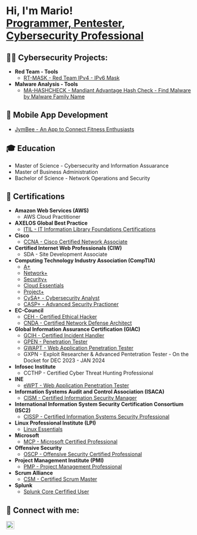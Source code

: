 <h1>Hi, I'm Mario! <br/><a href="https://github.com/msimon96">Programmer, Pentester</a>, <a href="https://www.linkedin.com/in/mario-r-simon/">Cybersecurity Professional</a></h1>

<h2>👨‍💻 Cybersecurity Projects:</h2>

- <b>Red Team - Tools</b>
  - [RT-MASK - Red Team IPv4 - IPv6 Mask](https://github.com/msimon96/RT-MASK)
- <b>Malware Analysis - Tools</b>
  - [MA-HASHCHECK - Mandiant Advantage Hash Check - Find Malware by Malware Family Name](https://github.com/msimon96/MA-HASHCHECK)

<h2>📱 Mobile App Development</h2>

- [JymBee - An App to Connect Fitness Enthusiasts](https://join.jymbee.io)

<h2>🎓 Education</h2>

- Master of Science - Cybersecurity and Information Assuarance
- Master of Business Administration
- Bachelor of Science - Network Operations and Security

<h2>📜 Certifications</h2>

- <b>Amazon Web Services (AWS)</b>
  - AWS Cloud Practitioner
- <b>AXELOS Global Best Practice</b>
  - [ITIL - IT Information Library Foundations Certifications](https://candidate.peoplecert.org/certcheck.aspx)
- <b>Cisco</b>
  - [CCNA - Cisco Certified Network Associate](https://www.youracclaim.com/badges/45fb5615-2f89-41b3-8a58-62e11810164e/linked_in_profile)
- <b>Certified Internet Web Professionals (CIW)</b>
  - SDA - Site Development Associate
- <b>Computing Technology Industry Association (CompTIA)</b>
  - [A+](https://www.certmetrics.com/comptia/public/verification.aspx?code=DDCC8T0QF606V6SQ)
  - [Network+](https://www.youracclaim.com/badges/1186d752-19bc-4114-9342-b1d210dde8ae/linked_in_profile)
  - [Security+](https://www.certmetrics.com/comptia/public/verification.aspx?code=HVHC7TTJ83EQ1QG5)
  - [Cloud Essentials](https://www.youracclaim.com/badges/c75b907d-91a5-4427-b33d-a47da9e9b276/linked_in_profile)
  - [Project+](https://www.youracclaim.com/badges/52baa044-e2b5-45b4-b95f-85e68051f6b7/linked_in_profile)
  - [CySA+ - Cybersecurity Analyst](https://www.youracclaim.com/badges/81321b66-670d-43b5-a957-aba36310473a/linked_in_profile)
  - [CASP+ - Advanced Security Practioner](https://www.youracclaim.com/badges/9907ff0a-2c86-4f23-9b41-0e8f1124dc95/linked_in_profile)
- <b>EC-Council</b>
  - [CEH - Certified Ethical Hacker]()
  - [CNDA - Certified Network Defense Architect]()
- <b>Global Information Assurance Certification (GIAC)</b>
  - [GCIH - Certified Incident Handler](https://www.credly.com/badges/d5fd767b-5e0d-4447-83b4-8fd5d50ec878/public_url)
  - [GPEN - Penetration Tester](https://www.credly.com/badges/549a17ef-1c4e-4c0b-a713-cdecaee8f877/linked_in_profile)
  - [GWAPT - Web Application Penetration Tester](https://www.credly.com/badges/d5fd767b-5e0d-4447-83b4-8fd5d50ec878/linked_in_profile)
  - GXPN - Exploit Researcher & Advanced Pentetration Tester - On the Docket for DEC 2023 - JAN 2024
- <b>Infosec Institute</b>
  - CCTHP - Certified Cyber Threat Hunting Professional
- <b>INE</b>
  - [eWPT - Web Application Penetration Tester](https://certs.ine.com/2f26b154-67e3-426d-b26c-d454469a8a98)
- <b>Information Systems Audit and Control Association (ISACA)</b>
  - [CISM - Certified Information Security Manager](https://www.youracclaim.com/badges/13806925-dc65-4c40-b4e1-eaa03728b331?source=linked_in_profile)
- <b>International Information System Security Certification Consortium (ISC2)</b>
  - [CISSP - Certified Information Systems Security Professional](https://www.credly.com/badges/ac402ad5-bfa2-43bc-8aaf-8dc85c42a8dc?source=linked_in_profile)
- <b>Linux Professional Institute (LPI)</b>
  - [Linux Essentials](http://lpi.org/v/LPI000429032/2d2jnrqutd)
- <b>Microsoft</b>
  - [MCP - Microsoft Certified Professional](https://www.youracclaim.com/badges/9bcd84b6-2d39-47d4-af95-9fb7f0ae4a6c/linked_in_profile)
- <b>Offensive Security</b>
  - [OSCP - Offensive Security Certified Professional](https://www.credential.net/c6e89d3b-e0f4-41be-b8f7-9b6361f41937)
- <b>Project Management Institute (PMI)</b>
  - [PMP - Project Management Professional](https://www.youracclaim.com/badges/df14a946-58c9-46ca-bf17-6fa153632a34?source=linked_in_profile)
- <b>Scrum Alliance</b>
  - [CSM - Certified Scrum Master](https://bcert.me/skpszcwau)
- <b>Splunk</b>
  - [Splunk Core Cerfified User](https://www.credly.com/badges/6bc4ebc2-3e79-411e-85dd-827625391561?source=linked_in_profile)

<h2> 🤳 Connect with me:</h2>

[<img align="left" alt="MarioSimon | LinkedIn" width="22px" src="https://cdn.jsdelivr.net/npm/simple-icons@v3/icons/linkedin.svg" />][linkedin]

[linkedin]: https://www.linkedin.com/in/mario-r-simon
